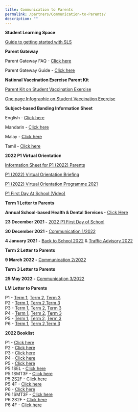 ```yaml
---
title: Communication to Parents
permalink: /partners/Communication-to-Parents/
description: ""
---
```

**Student Learning Space**

[Guide to getting started with SLS](/files/Annexes%20to%20Letter%20to%20Parents.pdf)

  

**Parent Gateway**

Parent Gateway FAQ - [Click here](/files/Annexes%20to%20Letter%20to%20Parents.pdf)

Parent Gateway Guide - [Click here](/files/Parents%20Gateway%20User%20Guide.pdf)

  

**National Vaccination Exercise Parent Kit**

[Parent Kit on Student Vaccination Exercise](/files/Resource%202%20Parent%20Kit%20on%20Student%20Vaccination%20Exercise.pdf)

[One page Infographic on Student Vaccination Exercise](/files/Resource%203%20One%20page%20Infographic%20on%20Student%20Vaccination%20Exercise.pdf)

  

**Subject-based Banding Information Sheet**

English - [Click here](/files/MOE_SBB_ENG_revised%201%20Mar%202018.pdf)

Mandarin - [Click here](/files/MOE_SBB_CHI_revised%201%20Mar%202018.pdf)

Malay - [Click here](/files/MOE_SBB_ML_revised%201%20Mar%202018.pdf)

Tamil - [Click here](/files/MOE_SBB_TL_revised%201%20Mar%202018.pdf)

**2022 P1 Virtual Orientation**  

[Information Sheet for P1 (2022) Parents](https://ngeeannpri.moe.edu.sg/qql/slot/u501/2021/P1%202022/Information%20Sheet%20for%20P12022%20Parents.pdf)

[P1 (2022) Virtual Orientation Briefing](https://ngeeannpri.moe.edu.sg/qql/slot/u501/2021/P1%202022/P1%202022%20Virtual%20Orientation%20Briefing.pdf)

[P1 (2022) Virtual Orientation Programme 2021](https://ngeeannpri.moe.edu.sg/qql/slot/u501/2021/P1%202022/P1%202022%20Virtual%20Orientation%20Programme%202021.pdf)

[P1 First Day At School (Video)](https://youtu.be/kmaG_Po7QwE)

  

**Term 1 Letter to Parents**

**Annual School-based Health & Dental Services -** [Click Here](/files/Letter%20to%20P1%20Parents_Final.pdf)

**23 December 2021 -** [2022 P1 First Day of School](/files/P1%202022%20Welcome%20Letter.pdf)

**30 December 2021 -** [Communication 1/2022](/files/2022%20Term%201%20Letter%20to%20Parents.pdf)

**4 January 2021 -** [Back to School 2022](/files/Back%20to%20School%202022.pdf) & [Traffic Advisory 2022](/files/Traffic%20Advisory%202022.pdf)

  

**Term 2 Letter to Parents**

**9 March 2022 -** [Communication 2/2022](/files/2022%20Term%202%20Letter%20to%20Parents.pdf)

  

**Term 3 Letter to Parents**

**25 May 2022 -** [Communication 3/2022](/files/Term%203%20Letter%20to%20Parent%202022.pdf)

  

**LM Letter to Parents**

P1 - [Term 1](/files/P1%20Term%201%20Level%20Letter%202022.pdf), [Term 2,](/files/P1%20Term%202%20Level%20Letter%202022_edited.pdf) [Term 3](/files/P1%20Term%203%20Level%20Letter%202022.pdf)
<br>P2 - [Term 1](/files/P2%20Term%201%20Level%20Letter%202022.pdf), [Term 2,](/files/P2%20Term%202%20Level%20Letter%202022_edited.pdf)[Term 3](/files/P2%20Term%203%20Level%20Letter%202022.pdf)
<br>P3 - [Term 1](/files/P3%20Term%201%20Level%20Letter%202022.pdf), [Term 2,](/files/P3%20Term%202%20Level%20Letter%202022.pdf) [Term 3](/files/P3%20Term%203%20Level%20Letter%202022.pdf)
<br>P4 - [Term 1](/files/P4%20Term%201%20Level%20Letter%202022.pdf), [Term 2,](/files/P4%20Term%202%20Level%20Letter%202022.pdf) [Term 3](/files/P4%20Term%203%20Level%20Letter%202022.pdf)
<br>P5 - [Term 1](/files/P5%20Term%201%20Level%20Letter%202022.pdf), [Term 2,](/files/P5%20Term%202%20Level%20Letter%202022.pdf) [Term 3](/files/P5%20Term%203%20Level%20Letter%202022.pdf)
<br>P6 - [Term 1](/files/P6%20Term%201%20Level%20Letter%202022.pdf), [Term 2,](/files/P6%20Term%202%20Level%20Letter%202022.pdf)[Term 3](/files/P6%20Term%203%20Level%20Letter%202022.pdf)

  

**2022 Booklist**  

P1 - [Click here](/files/Ngee%20Ann%20Booklist%202022%20Primary%201.pdf)
<br>P2 - [Click here](/files/Ngee%20Ann%20Booklist%202022%20Primary%202.pdf)
<br>P3 - [Click here](/files/Ngee%20Ann%20Booklist%202022%20Primary%203.pdf)
<br>P4 - [Click here](/files/Ngee%20Ann%20Booklist%202022%20Primary%204.pdf)
<br>P5 - [Click here](/files/Ngee%20Ann%20Booklist%202022%20Primary%205.pdf)
<br>P5 1SEL - [Click here](/files/Ngee%20Ann%20Booklist%202022%20Primary%205%201SEL3F.pdf)
<br>P5 1SMT3F - [Click here](/files/Ngee%20Ann%20Booklist%202022%20Primary%205%201SMT3F.pdf)
<br>P5 2S2F - [Click here](/files/Ngee%20Ann%20Booklist%202022%20Primary%205%202S2F.pdf)
<br>P5 4F - [Click here](/files/Ngee%20Ann%20Booklist%202022%20Primary%205%204F.pdf)
<br>P6 - [Click here](/files/Ngee%20Ann%20Booklist%202022%20Primary%206.pdf)
<br>P6 1SMT3F - [Click here](/files/Ngee%20Ann%20Booklist%202022%20Primary%206%201SMT3F.pdf)
<br>P6 2S2F - [Click here](/files/Ngee%20Ann%20Booklist%202022%20Primary%206%202S2F.pdf)
<br>P6 4F - [Click here](/files/Ngee%20Ann%20Booklist%202022%20Primary%206%204F.pdf)